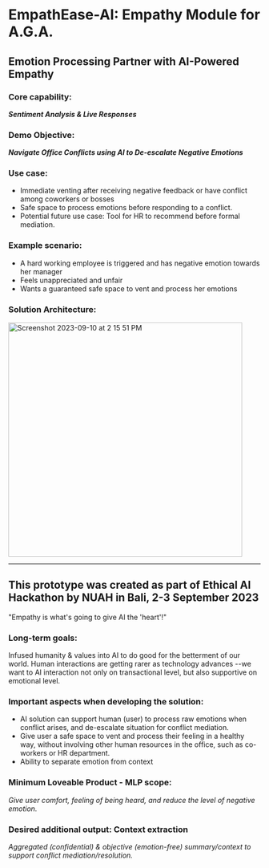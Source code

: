 # EmpathEase-AI: Empathy Module for A.G.A.

## Emotion Processing Partner with AI-Powered Empathy
### Core capability: 
***Sentiment Analysis & Live Responses***
### Demo Objective: 
***Navigate Office Conflicts using AI to De-escalate Negative Emotions***

### Use case:
- Immediate venting after receiving negative feedback or have conflict among coworkers or bosses
- Safe space to process emotions before responding to a conflict.
- Potential future use case: Tool for HR to recommend before formal mediation.

### Example scenario:
- A hard working employee is triggered and has negative emotion towards her manager
- Feels unappreciated and unfair
- Wants a guaranteed safe space to vent and process her emotions

### Solution Architecture:
<img width="467" alt="Screenshot 2023-09-10 at 2 15 51 PM" src="https://github.com/sisiflorensia/EmpathEase-AI/assets/37051403/f9ba5a66-f4e8-464d-a617-635bbffdceb7">

-----------------------------------------
## This prototype was created as part of Ethical AI Hackathon by NUAH in Bali, 2-3 September 2023
"Empathy is what's going to give AI the 'heart'!"

### Long-term goals:
Infused humanity & values into AI to do good for the betterment of our world. Human interactions are getting rarer as technology advances --we want to AI interaction not only on transactional level, but also supportive on emotional level.

### Important aspects when developing the solution:
- AI solution can support human (user) to process raw emotions when conflict arises, and de-escalate situation for conflict mediation.
- Give user a safe space to vent and process their feeling in a healthy way, without involving other human resources in the office, such as co-workers or HR department.
- Ability to separate emotion from context

  
### Minimum Loveable Product - MLP scope:
*Give user comfort, feeling of being heard, and reduce the level of negative emotion.*

### Desired additional output: Context extraction
*Aggregated (confidential) & objective (emotion-free) summary/context to support conflict mediation/resolution.*







